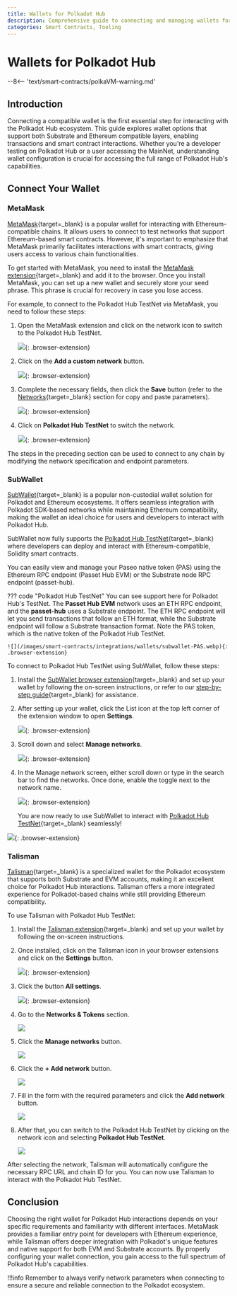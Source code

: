 ```yaml
---
title: Wallets for Polkadot Hub
description: Comprehensive guide to connecting and managing wallets for Polkadot Hub, covering step-by-step instructions for interacting with the ecosystem.
categories: Smart Contracts, Tooling
---
```


# Wallets for Polkadot Hub

--8<-- 'text/smart-contracts/polkaVM-warning.md'

## Introduction

Connecting a compatible wallet is the first essential step for interacting with the Polkadot Hub ecosystem. This guide explores wallet options that support both Substrate and Ethereum compatible layers, enabling transactions and smart contract interactions. Whether you're a developer testing on Polkadot Hub or a user accessing the MainNet, understanding wallet configuration is crucial for accessing the full range of Polkadot Hub's capabilities.

## Connect Your Wallet

### MetaMask

[MetaMask](https://metamask.io/){target=\_blank} is a popular wallet for interacting with Ethereum-compatible chains. It allows users to connect to test networks that support Ethereum-based smart contracts. However, it's important to emphasize that MetaMask primarily facilitates interactions with smart contracts, giving users access to various chain functionalities. 

To get started with MetaMask, you need to install the [MetaMask extension](https://metamask.io/download/){target=\_blank} and add it to the browser. Once you install MetaMask, you can set up a new wallet and securely store your seed phrase. This phrase is crucial for recovery in case you lose access.

For example, to connect to the Polkadot Hub TestNet via MetaMask, you need to follow these steps:

1. Open the MetaMask extension and click on the network icon to switch to the Polkadot Hub TestNet.

    ![](/images/smart-contracts/integrations/wallets/wallets-1.webp){: .browser-extension}

2. Click on the **Add a custom network** button.

    ![](/images/smart-contracts/integrations/wallets/wallets-2.webp){: .browser-extension}

3. Complete the necessary fields, then click the **Save** button (refer to the [Networks](/smart-contracts/connect/#networks-details){target=\_blank} section for copy and paste parameters).

    ![](/images/smart-contracts/integrations/wallets/wallets-3.webp){: .browser-extension}

4. Click on **Polkadot Hub TestNet** to switch the network.

    ![](/images/smart-contracts/integrations/wallets/wallets-4.webp){: .browser-extension}

The steps in the preceding section can be used to connect to any chain by modifying the network specification and endpoint parameters.

### SubWallet

[SubWallet](https://www.subwallet.app/){target=\_blank} is a popular non-custodial wallet solution for Polkadot and Ethereum ecosystems. It offers seamless integration with Polkadot SDK-based networks while maintaining Ethereum compatibility, making the wallet an ideal choice for users and developers to interact with Polkadot Hub.

SubWallet now fully supports the [Polkadot Hub TestNet](/polkadot-protocol/smart-contract-basics/networks/#test-networks){target=\_blank} where developers can deploy and interact with Ethereum-compatible, Solidity smart contracts.

You can easily view and manage your Paseo native token (PAS) using the Ethereum RPC endpoint (Passet Hub EVM) or the Substrate node RPC endpoint (passet-hub).

??? code "Polkadot Hub TestNet"
    You can see support here for Polkadot Hub's TestNet. The **Passet Hub EVM** network uses an ETH RPC endpoint, and the **passet-hub** uses a Substrate endpoint.
    The ETH RPC endpoint will let you send transactions that follow an ETH format, while the Substrate endpoint will follow a Substrate transaction format.
    Note the PAS token, which is the native token of the Polkadot Hub TestNet.

    ![](/images/smart-contracts/integrations/wallets/subwallet-PAS.webp){: .browser-extension}

To connect to Polkadot Hub TestNet using SubWallet, follow these steps:

1. Install the [SubWallet browser extension](https://chromewebstore.google.com/detail/subwallet-polkadot-wallet/onhogfjeacnfoofkfgppdlbmlmnplgbn?hl=en){target=\_blank} and set up your wallet by following the on-screen instructions, or refer to our [step-by-step guide](https://docs.subwallet.app/main/extension-user-guide/getting-started/install-subwallet){target=\_blank} for assistance.

2. After setting up your wallet, click the List icon at the top left corner of the extension window to open **Settings**.

    ![](/images/smart-contracts/integrations/wallets/subwallet-01.webp){: .browser-extension}

3. Scroll down and select **Manage networks**.

    ![](/images/smart-contracts/integrations/wallets/subwallet-02.webp){: .browser-extension}

4. In the Manage network screen, either scroll down or type in the search bar to find the networks. Once done, enable the toggle next to the network name.

    ![](/images/smart-contracts/integrations/wallets/subwallet-03.webp){: .browser-extension}

   You are now ready to use SubWallet to interact with [Polkadot Hub TestNet](/smart-contracts/connect/#networks-details){target=\_blank} seamlessly!

![](/images/smart-contracts/integrations/wallets/subwallet-04.webp){: .browser-extension}

### Talisman

[Talisman](https://talisman.xyz/){target=\_blank} is a specialized wallet for the Polkadot ecosystem that supports both Substrate and EVM accounts, making it an excellent choice for Polkadot Hub interactions. Talisman offers a more integrated experience for Polkadot-based chains while still providing Ethereum compatibility.

To use Talisman with Polkadot Hub TestNet:

1. Install the [Talisman extension](https://talisman.xyz/download){target=\_blank} and set up your wallet by following the on-screen instructions.

2. Once installed, click on the Talisman icon in your browser extensions and click on the **Settings** button.

    ![](/images/smart-contracts/integrations/wallets/wallets-5.webp){: .browser-extension}

3. Click the button **All settings**.

    ![](/images/smart-contracts/integrations/wallets/wallets-6.webp){: .browser-extension}

4. Go to the **Networks & Tokens** section.

    ![](/images/smart-contracts/integrations/wallets/wallets-7.webp)

5. Click the **Manage networks** button.

    ![](/images/smart-contracts/integrations/wallets/wallets-8.webp)

6. Click the **+ Add network** button.

    ![](/images/smart-contracts/integrations/wallets/wallets-9.webp)

7. Fill in the form with the required parameters and click the **Add network** button.

    ![](/images/smart-contracts/integrations/wallets/wallets-10.webp)

8. After that, you can switch to the Polkadot Hub TestNet by clicking on the network icon and selecting **Polkadot Hub TestNet**.

    ![](/images/smart-contracts/integrations/wallets/wallets-11.webp)

After selecting the network, Talisman will automatically configure the necessary RPC URL and chain ID for you. You can now use Talisman to interact with the Polkadot Hub TestNet.


## Conclusion

Choosing the right wallet for Polkadot Hub interactions depends on your specific requirements and familiarity with different interfaces. MetaMask provides a familiar entry point for developers with Ethereum experience, while Talisman offers deeper integration with Polkadot's unique features and native support for both EVM and Substrate accounts. By properly configuring your wallet connection, you gain access to the full spectrum of Polkadot Hub's capabilities.

!!!info
    Remember to always verify network parameters when connecting to ensure a secure and reliable connection to the Polkadot ecosystem.
